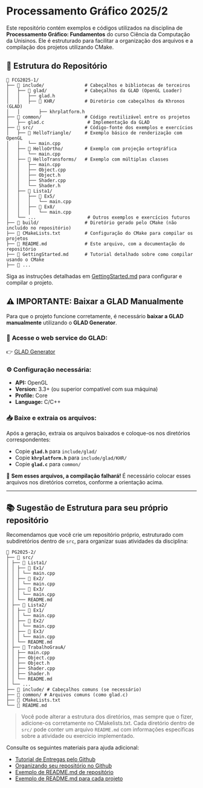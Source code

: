 # Processamento Gráfico 2025/2

Este repositório contém exemplos e códigos utilizados na disciplina de **Processamento Gráfico: Fundamentos** do curso Ciência da Computação da Unisinos. Ele é estruturado para facilitar a organização dos arquivos e a compilação dos projetos utilizando CMake.

## 📂 Estrutura do Repositório

```plaintext
📂 FCG2025-1/
├── 📂 include/               # Cabeçalhos e bibliotecas de terceiros
│   ├── 📂 glad/              # Cabeçalhos da GLAD (OpenGL Loader)
│   │   ├── glad.h
│   │   ├── 📂 KHR/           # Diretório com cabeçalhos da Khronos (GLAD)
│   │       ├── khrplatform.h
├── 📂 common/                # Código reutilizável entre os projetos
│   ├── glad.c                # Implementação da GLAD
├── 📂 src/                   # Código-fonte dos exemplos e exercícios
│   ├── 📂 HelloTriangle/     # Exemplo básico de renderização com OpenGL
│   │   └── main.cpp
│   ├── 📂 HelloOrtho/        # Exemplo com projeção ortográfica
│   │   └── main.cpp
│   ├── 📂 HelloTransforms/   # Exemplo com múltiplas classes
│   │   ├── main.cpp
│   │   ├── Object.cpp
│   │   ├── Object.h
│   │   ├── Shader.cpp
│   │   └── Shader.h
│   ├── 📂 Lista1/
│   │   ├── 📂 Ex5/
│   │   │   └── main.cpp
│   │   ├── 📂 Ex8/
│   │   │   └── main.cpp
│   └── ...                   # Outros exemplos e exercícios futuros
├── 📂 build/                 # Diretório gerado pelo CMake (não incluído no repositório)
├── 📄 CMakeLists.txt         # Configuração do CMake para compilar os projetos
├── 📄 README.md              # Este arquivo, com a documentação do repositório
├── 📄 GettingStarted.md      # Tutorial detalhado sobre como compilar usando o CMake
├── 📄 ...
```

Siga as instruções detalhadas em [GettingStarted.md](GettingStarted.md) para configurar e compilar o projeto.

## ⚠️ **IMPORTANTE: Baixar a GLAD Manualmente**
Para que o projeto funcione corretamente, é necessário **baixar a GLAD manualmente** utilizando o **GLAD Generator**.

### 🔗 **Acesse o web service do GLAD**:
👉 [GLAD Generator](https://glad.dav1d.de/)

### ⚙️ **Configuração necessária:**
- **API:** OpenGL  
- **Version:** 3.3+ (ou superior compatível com sua máquina)  
- **Profile:** Core  
- **Language:** C/C++  

### 📥 **Baixe e extraia os arquivos:**
Após a geração, extraia os arquivos baixados e coloque-os nos diretórios correspondentes:
- Copie **`glad.h`** para `include/glad/`
- Copie **`khrplatform.h`** para `include/glad/KHR/`
- Copie **`glad.c`** para `common/`

🚨 **Sem esses arquivos, a compilação falhará!** É necessário colocar esses arquivos nos diretórios corretos, conforme a orientação acima.

---

## 📚 Sugestão de Estrutura para seu próprio repositório

Recomendamos que você crie um repositório próprio, estruturado com subdiretórios dentro de `src`, para organizar suas atividades da disciplina:

```
📁 PG2025-2/
├── 📁 src/
│ ├── 📁 Lista1/
│ │ ├── 📁 Ex1/
│ │ │ └── main.cpp
│ │ ├── 📁 Ex2/
│ │ │ └── main.cpp
│ │ ├── 📁 Ex3/
│ │ │ └── main.cpp
│ │ └── README.md
│ ├── 📁 Lista2/
│ │ ├── 📁 Ex1/
│ │ │ └── main.cpp
│ │ ├── 📁 Ex2/
│ │ │ └── main.cpp
│ │ ├── 📁 Ex3/
│ │ │ └── main.cpp
│ │ └── README.md
│ ├── 📁 TrabalhoGrauA/
│ │ ├── main.cpp
│ │ ├── Object.cpp
│ │ ├── Object.h
│ │ ├── Shader.cpp
│ │ ├── Shader.h
│ │ └── README.md
│ └── ...
├── 📁 include/ # Cabeçalhos comuns (se necessário)
├── 📁 common/ # Arquivos comuns (como glad.c)
├── 📄 CMakeLists.txt
└── 📄 README.md
```
> Você pode alterar a estrutura dos diretórios, mas sempre que o fizer, adicione-os corretamente no CMakelists.txt.
> Cada diretório dentro de `src/` pode conter um arquivo `README.md` com informações específicas sobre a atividade ou exercício implementado.

Consulte os seguintes materiais para ajuda adicional:
- [Tutorial de Entregas pelo Github](misc/TutorialEntregasGithub.pdf)
- [Organizando seu repositório no Github](misc/OrganizandoRepositorioGithub.pdf)
- [Exemplo de README.md de repositório](misc/Template_README_Repositorio.md)
- [Exemplo de README.md para cada projeto](misc/Template_README_Projeto.md)
